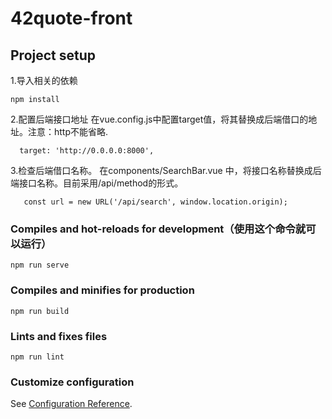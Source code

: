 # 42quote-front



## Project setup
1.导入相关的依赖
```
npm install
```
2.配置后端接口地址
在vue.config.js中配置target值，将其替换成后端借口的地址。注意：http不能省略.

```
  target: 'http://0.0.0.0:8000',
```
3.检查后端借口名称。
在components/SearchBar.vue 中，将接口名称替换成后端接口名称。目前采用/api/method的形式。
```
   const url = new URL('/api/search', window.location.origin);
```

### Compiles and hot-reloads for development（使用这个命令就可以运行）
```
npm run serve
```

### Compiles and minifies for production
```
npm run build
```

### Lints and fixes files
```
npm run lint
```

### Customize configuration
See [Configuration Reference](https://cli.vuejs.org/config/).
